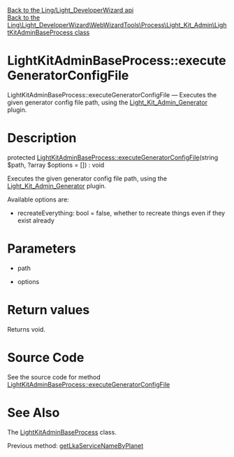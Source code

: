 [Back to the Ling/Light_DeveloperWizard api](https://github.com/lingtalfi/Light_DeveloperWizard/blob/master/doc/api/Ling/Light_DeveloperWizard.md)<br>
[Back to the Ling\Light_DeveloperWizard\WebWizardTools\Process\Light_Kit_Admin\LightKitAdminBaseProcess class](https://github.com/lingtalfi/Light_DeveloperWizard/blob/master/doc/api/Ling/Light_DeveloperWizard/WebWizardTools/Process/Light_Kit_Admin/LightKitAdminBaseProcess.md)


LightKitAdminBaseProcess::executeGeneratorConfigFile
================



LightKitAdminBaseProcess::executeGeneratorConfigFile — Executes the given generator config file path, using the [Light_Kit_Admin_Generator](https://github.com/lingtalfi/Light_Kit_Admin_Generator) plugin.




Description
================


protected [LightKitAdminBaseProcess::executeGeneratorConfigFile](https://github.com/lingtalfi/Light_DeveloperWizard/blob/master/doc/api/Ling/Light_DeveloperWizard/WebWizardTools/Process/Light_Kit_Admin/LightKitAdminBaseProcess/executeGeneratorConfigFile.md)(string $path, ?array $options = []) : void




Executes the given generator config file path, using the [Light_Kit_Admin_Generator](https://github.com/lingtalfi/Light_Kit_Admin_Generator) plugin.

Available options are:

- recreateEverything: bool = false, whether to recreate things even if they exist already




Parameters
================


- path

    

- options

    


Return values
================

Returns void.








Source Code
===========
See the source code for method [LightKitAdminBaseProcess::executeGeneratorConfigFile](https://github.com/lingtalfi/Light_DeveloperWizard/blob/master/WebWizardTools/Process/Light_Kit_Admin/LightKitAdminBaseProcess.php#L305-L586)


See Also
================

The [LightKitAdminBaseProcess](https://github.com/lingtalfi/Light_DeveloperWizard/blob/master/doc/api/Ling/Light_DeveloperWizard/WebWizardTools/Process/Light_Kit_Admin/LightKitAdminBaseProcess.md) class.

Previous method: [getLkaServiceNameByPlanet](https://github.com/lingtalfi/Light_DeveloperWizard/blob/master/doc/api/Ling/Light_DeveloperWizard/WebWizardTools/Process/Light_Kit_Admin/LightKitAdminBaseProcess/getLkaServiceNameByPlanet.md)<br>

